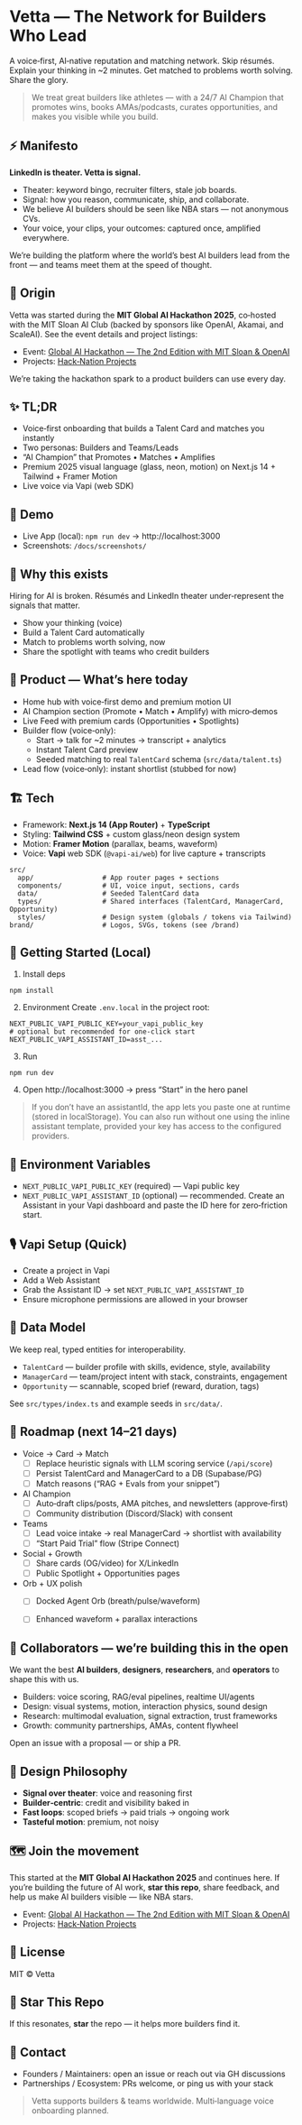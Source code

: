 # Vetta — The Network for Builders Who Lead

A voice‑first, AI‑native reputation and matching network. Skip résumés. Explain your thinking in ~2 minutes. Get matched to problems worth solving. Share the glory.

> We treat great builders like athletes — with a 24/7 AI Champion that promotes wins, books AMAs/podcasts, curates opportunities, and makes you visible while you build.


## ⚡ Manifesto
**LinkedIn is theater. Vetta is signal.**
- Theater: keyword bingo, recruiter filters, stale job boards.
- Signal: how you reason, communicate, ship, and collaborate.
- We believe AI builders should be seen like NBA stars — not anonymous CVs.
- Your voice, your clips, your outcomes: captured once, amplified everywhere.

We’re building the platform where the world’s best AI builders lead from the front — and teams meet them at the speed of thought.


## 🧬 Origin
Vetta was started during the **MIT Global AI Hackathon 2025**, co‑hosted with the MIT Sloan AI Club (backed by sponsors like OpenAI, Akamai, and ScaleAI). See the event details and project listings:
- Event: [Global AI Hackathon — The 2nd Edition with MIT Sloan & OpenAI](https://gdg.community.dev/events/details/google-gdg-on-campus-university-of-mannheim-mannheim-germany-presents-global-ai-hackathon-the-2nd-edition-with-mit-sloan-amp-openai/)
- Projects: [Hack‑Nation Projects](https://projects.hack-nation.ai/)

We’re taking the hackathon spark to a product builders can use every day.


## ✨ TL;DR
- Voice‑first onboarding that builds a Talent Card and matches you instantly
- Two personas: Builders and Teams/Leads
- “AI Champion” that Promotes • Matches • Amplifies
- Premium 2025 visual language (glass, neon, motion) on Next.js 14 + Tailwind + Framer Motion
- Live voice via Vapi (web SDK)


## 🎥 Demo
- Live App (local): `npm run dev` → http://localhost:3000
- Screenshots: `/docs/screenshots/`


## 🧭 Why this exists
Hiring for AI is broken. Résumés and LinkedIn theater under‑represent the signals that matter.
- Show your thinking (voice)
- Build a Talent Card automatically
- Match to problems worth solving, now
- Share the spotlight with teams who credit builders


## 🧩 Product — What’s here today
- Home hub with voice‑first demo and premium motion UI
- AI Champion section (Promote • Match • Amplify) with micro‑demos
- Live Feed with premium cards (Opportunities • Spotlights)
- Builder flow (voice‑only):
  - Start → talk for ~2 minutes → transcript + analytics
  - Instant Talent Card preview
  - Seeded matching to real `TalentCard` schema (`src/data/talent.ts`)
- Lead flow (voice‑only): instant shortlist (stubbed for now)


## 🏗️ Tech
- Framework: **Next.js 14 (App Router)** + **TypeScript**
- Styling: **Tailwind CSS** + custom glass/neon design system
- Motion: **Framer Motion** (parallax, beams, waveform)
- Voice: **Vapi** web SDK (`@vapi-ai/web`) for live capture + transcripts

```
src/
  app/                 # App router pages + sections
  components/          # UI, voice input, sections, cards
  data/                # Seeded TalentCard data
  types/               # Shared interfaces (TalentCard, ManagerCard, Opportunity)
  styles/              # Design system (globals / tokens via Tailwind)
brand/                 # Logos, SVGs, tokens (see /brand)
```


## 🚀 Getting Started (Local)
1) Install deps
```
npm install
```
2) Environment
Create `.env.local` in the project root:
```
NEXT_PUBLIC_VAPI_PUBLIC_KEY=your_vapi_public_key
# optional but recommended for one‑click start
NEXT_PUBLIC_VAPI_ASSISTANT_ID=asst_...
```
3) Run
```
npm run dev
```
4) Open http://localhost:3000 → press “Start” in the hero panel

> If you don’t have an assistantId, the app lets you paste one at runtime (stored in localStorage). You can also run without one using the inline assistant template, provided your key has access to the configured providers.


## 🔐 Environment Variables
- `NEXT_PUBLIC_VAPI_PUBLIC_KEY` (required) — Vapi public key
- `NEXT_PUBLIC_VAPI_ASSISTANT_ID` (optional) — recommended. Create an Assistant in your Vapi dashboard and paste the ID here for zero‑friction start.


## 🎙️ Vapi Setup (Quick)
- Create a project in Vapi
- Add a Web Assistant
- Grab the Assistant ID → set `NEXT_PUBLIC_VAPI_ASSISTANT_ID`
- Ensure microphone permissions are allowed in your browser


## 🧪 Data Model
We keep real, typed entities for interoperability.
- `TalentCard` — builder profile with skills, evidence, style, availability
- `ManagerCard` — team/project intent with stack, constraints, engagement
- `Opportunity` — scannable, scoped brief (reward, duration, tags)

See `src/types/index.ts` and example seeds in `src/data/`.


## 🧭 Roadmap (next 14–21 days)
- Voice → Card → Match
  - [ ] Replace heuristic signals with LLM scoring service (`/api/score`)
  - [ ] Persist TalentCard and ManagerCard to a DB (Supabase/PG)
  - [ ] Match reasons (“RAG + Evals from your snippet”)
- AI Champion
  - [ ] Auto‑draft clips/posts, AMA pitches, and newsletters (approve‑first)
  - [ ] Community distribution (Discord/Slack) with consent
- Teams
  - [ ] Lead voice intake → real ManagerCard → shortlist with availability
  - [ ] “Start Paid Trial” flow (Stripe Connect)
- Social + Growth
  - [ ] Share cards (OG/video) for X/LinkedIn
  - [ ] Public Spotlight + Opportunities pages
- Orb + UX polish
  - [ ] Docked Agent Orb (breath/pulse/waveform)
  - [ ] Enhanced waveform + parallax interactions


## 🤝 Collaborators — we’re building this in the open
We want the best **AI builders**, **designers**, **researchers**, and **operators** to shape this with us.
- Builders: voice scoring, RAG/eval pipelines, realtime UI/agents
- Design: visual systems, motion, interaction physics, sound design
- Research: multimodal evaluation, signal extraction, trust frameworks
- Growth: community partnerships, AMAs, content flywheel

Open an issue with a proposal — or ship a PR.


## 🧠 Design Philosophy
- **Signal over theater**: voice and reasoning first
- **Builder‑centric**: credit and visibility baked in
- **Fast loops**: scoped briefs → paid trials → ongoing work
- **Tasteful motion**: premium, not noisy


## 🗺️ Join the movement
This started at the **MIT Global AI Hackathon 2025** and continues here. If you’re building the future of AI work, **star this repo**, share feedback, and help us make AI builders visible — like NBA stars.

- Event: [Global AI Hackathon — The 2nd Edition with MIT Sloan & OpenAI](https://gdg.community.dev/events/details/google-gdg-on-campus-university-of-mannheim-mannheim-germany-presents-global-ai-hackathon-the-2nd-edition-with-mit-sloan-amp-openai/)
- Projects: [Hack‑Nation Projects](https://projects.hack-nation.ai/)


## 📄 License
MIT © Vetta


## 💙 Star This Repo
If this resonates, **star** the repo — it helps more builders find it.


## 📨 Contact
- Founders / Maintainers: open an issue or reach out via GH discussions
- Partnerships / Ecosystem: PRs welcome, or ping us with your stack

> Vetta supports builders & teams worldwide. Multi‑language voice onboarding planned.

